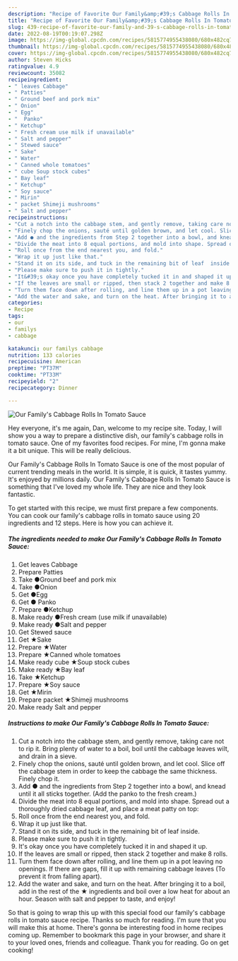 ```yaml
---
description: "Recipe of Favorite Our Family&amp;#39;s Cabbage Rolls In Tomato Sauce"
title: "Recipe of Favorite Our Family&amp;#39;s Cabbage Rolls In Tomato Sauce"
slug: 439-recipe-of-favorite-our-family-and-39-s-cabbage-rolls-in-tomato-sauce
date: 2022-08-19T00:19:07.298Z
image: https://img-global.cpcdn.com/recipes/5815774955438080/680x482cq70/our-familys-cabbage-rolls-in-tomato-sauce-recipe-main-photo.jpg
thumbnail: https://img-global.cpcdn.com/recipes/5815774955438080/680x482cq70/our-familys-cabbage-rolls-in-tomato-sauce-recipe-main-photo.jpg
cover: https://img-global.cpcdn.com/recipes/5815774955438080/680x482cq70/our-familys-cabbage-rolls-in-tomato-sauce-recipe-main-photo.jpg
author: Steven Hicks
ratingvalue: 4.9
reviewcount: 35082
recipeingredient:
- " leaves Cabbage"
- " Patties"
- " Ground beef and pork mix"
- " Onion"
- " Egg"
- "  Panko"
- " Ketchup"
- " Fresh cream use milk if unavailable"
- " Salt and pepper"
- " Stewed sauce"
- " Sake"
- " Water"
- " Canned whole tomatoes"
- " cube Soup stock cubes"
- " Bay leaf"
- " Ketchup"
- " Soy sauce"
- " Mirin"
- " packet Shimeji mushrooms"
- " Salt and pepper"
recipeinstructions:
- "Cut a notch into the cabbage stem, and gently remove, taking care not to rip it. Bring plenty of water to a boil, boil until the cabbage leaves wilt, and drain in a sieve."
- "Finely chop the onions, sauté until golden brown, and let cool. Slice off the cabbage stem in order to keep the cabbage the same thickness. Finely chop it."
- "Add ● and the ingredients from Step 2 together into a bowl, and knead until it all sticks together. (Add the panko to the fresh cream.)"
- "Divide the meat into 8 equal portions, and mold into shape. Spread out a thoroughly dried cabbage leaf, and place a meat patty on top:"
- "Roll once from the end nearest you, and fold."
- "Wrap it up just like that."
- "Stand it on its side, and tuck in the remaining bit of leaf  inside."
- "Please make sure to push it in tightly."
- "It&#39;s okay once you have completely tucked it in and shaped it up."
- "If the leaves are small or ripped, then stack 2 together and make 8 rolls."
- "Turn them face down after rolling, and line them up in a pot leaving no openings. If there are gaps, fill it up with remaining cabbage leaves (To prevent it from falling apart)."
- "Add the water and sake, and turn on the heat. After bringing it to a boil, add in the rest of the ★ ingredients and boil over a low heat for about an hour. Season with salt and pepper to taste, and enjoy!"
categories:
- Recipe
tags:
- our
- familys
- cabbage

katakunci: our familys cabbage 
nutrition: 133 calories
recipecuisine: American
preptime: "PT37M"
cooktime: "PT33M"
recipeyield: "2"
recipecategory: Dinner

---
```



![Our Family&#39;s Cabbage Rolls In Tomato Sauce](https://img-global.cpcdn.com/recipes/5815774955438080/680x482cq70/our-familys-cabbage-rolls-in-tomato-sauce-recipe-main-photo.jpg)

Hey everyone, it's me again, Dan, welcome to my recipe site. Today, I will show you a way to prepare a distinctive dish, our family&#39;s cabbage rolls in tomato sauce. One of my favorites food recipes. For mine, I'm gonna make it a bit unique. This will be really delicious.



Our Family&#39;s Cabbage Rolls In Tomato Sauce is one of the most popular of current trending meals in the world. It is simple, it is quick, it tastes yummy. It's enjoyed by millions daily. Our Family&#39;s Cabbage Rolls In Tomato Sauce is something that I've loved my whole life. They are nice and they look fantastic.


To get started with this recipe, we must first prepare a few components. You can cook our family&#39;s cabbage rolls in tomato sauce using 20 ingredients and 12 steps. Here is how you can achieve it.

<!--inarticleads1-->

##### The ingredients needed to make Our Family&#39;s Cabbage Rolls In Tomato Sauce:

1. Get  leaves Cabbage
1. Prepare  Patties
1. Take  ●Ground beef and pork mix
1. Take  ●Onion
1. Get  ●Egg
1. Get  ● Panko
1. Prepare  ●Ketchup
1. Make ready  ●Fresh cream (use milk if unavailable)
1. Make ready  ●Salt and pepper
1. Get  Stewed sauce
1. Get  ★Sake
1. Prepare  ★Water
1. Prepare  ★Canned whole tomatoes
1. Make ready  cube ★Soup stock cubes
1. Make ready  ★Bay leaf
1. Take  ★Ketchup
1. Prepare  ★Soy sauce
1. Get  ★Mirin
1. Prepare  packet ★Shimeji mushrooms
1. Make ready  Salt and pepper




<!--inarticleads2-->

##### Instructions to make Our Family&#39;s Cabbage Rolls In Tomato Sauce:

1. Cut a notch into the cabbage stem, and gently remove, taking care not to rip it. Bring plenty of water to a boil, boil until the cabbage leaves wilt, and drain in a sieve.
1. Finely chop the onions, sauté until golden brown, and let cool. Slice off the cabbage stem in order to keep the cabbage the same thickness. Finely chop it.
1. Add ● and the ingredients from Step 2 together into a bowl, and knead until it all sticks together. (Add the panko to the fresh cream.)
1. Divide the meat into 8 equal portions, and mold into shape. Spread out a thoroughly dried cabbage leaf, and place a meat patty on top:
1. Roll once from the end nearest you, and fold.
1. Wrap it up just like that.
1. Stand it on its side, and tuck in the remaining bit of leaf  inside.
1. Please make sure to push it in tightly.
1. It&#39;s okay once you have completely tucked it in and shaped it up.
1. If the leaves are small or ripped, then stack 2 together and make 8 rolls.
1. Turn them face down after rolling, and line them up in a pot leaving no openings. If there are gaps, fill it up with remaining cabbage leaves (To prevent it from falling apart).
1. Add the water and sake, and turn on the heat. After bringing it to a boil, add in the rest of the ★ ingredients and boil over a low heat for about an hour. Season with salt and pepper to taste, and enjoy!




So that is going to wrap this up with this special food our family&#39;s cabbage rolls in tomato sauce recipe. Thanks so much for reading. I'm sure that you will make this at home. There's gonna be interesting food in home recipes coming up. Remember to bookmark this page in your browser, and share it to your loved ones, friends and colleague. Thank you for reading. Go on get cooking!
